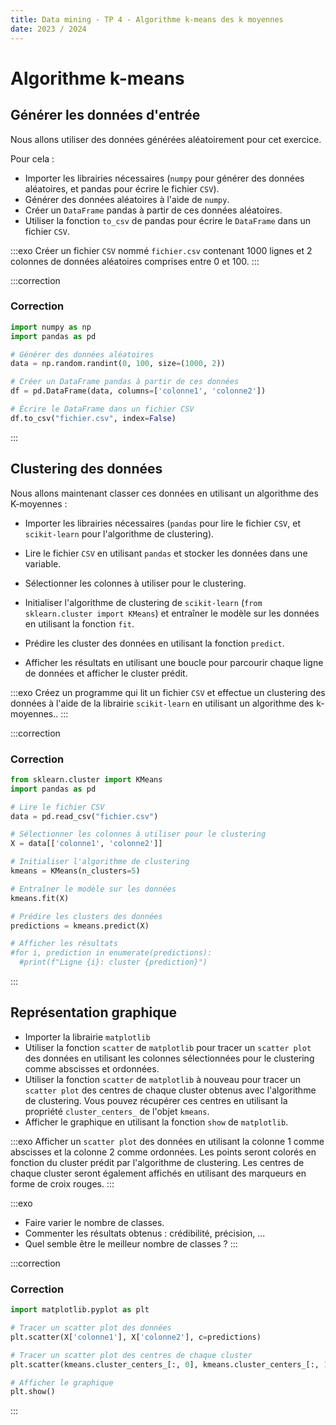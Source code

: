 ```yaml
---
title: Data mining - TP 4 - Algorithme k-means des k moyennes
date: 2023 / 2024
---
```


# Algorithme k-means

## Générer les données d'entrée

Nous allons utiliser des données générées aléatoirement pour cet exercice.

Pour cela :

- Importer les librairies nécessaires (`numpy` pour générer des données aléatoires, et pandas pour écrire le fichier `CSV`).
- Générer des données aléatoires à l'aide de `numpy`.
- Créer un `DataFrame` pandas à partir de ces données aléatoires.
- Utiliser la fonction `to_csv` de pandas pour écrire le `DataFrame` dans un fichier `CSV`.

:::exo
Créer un fichier `CSV` nommé `fichier.csv` contenant 1000 lignes et 2 colonnes de données aléatoires comprises entre 0 et 100.
:::

:::correction

### Correction

```python
import numpy as np
import pandas as pd

# Générer des données aléatoires
data = np.random.randint(0, 100, size=(1000, 2))

# Créer un DataFrame pandas à partir de ces données
df = pd.DataFrame(data, columns=['colonne1', 'colonne2'])

# Écrire le DataFrame dans un fichier CSV
df.to_csv("fichier.csv", index=False)
```
:::

## Clustering des données

Nous allons maintenant classer ces données en utilisant un algorithme des K-moyennes :

- Importer les librairies nécessaires (`pandas` pour lire le fichier `CSV`, et `scikit-learn` pour l'algorithme de clustering).
- Lire le fichier `CSV` en utilisant `pandas` et stocker les données dans une variable.
- Sélectionner les colonnes à utiliser pour le clustering.

- Initialiser l'algorithme de clustering de `scikit-learn` (`from sklearn.cluster import KMeans`) et entraîner le modèle sur les données en utilisant la fonction `fit`.
- Prédire les cluster des données en utilisant la fonction `predict`.
- Afficher les résultats en utilisant une boucle pour parcourir chaque ligne de données et afficher le cluster prédit.

:::exo
Créez un programme qui lit un fichier `CSV` et effectue un clustering des données à l'aide de la librairie `scikit-learn` en utilisant un algorithme des k-moyennes..
:::

:::correction
### Correction

```python
from sklearn.cluster import KMeans
import pandas as pd

# Lire le fichier CSV
data = pd.read_csv("fichier.csv")

# Sélectionner les colonnes à utiliser pour le clustering
X = data[['colonne1', 'colonne2']]

# Initialiser l'algorithme de clustering
kmeans = KMeans(n_clusters=5)

# Entraîner le modèle sur les données
kmeans.fit(X)

# Prédire les clusters des données
predictions = kmeans.predict(X)

# Afficher les résultats
#for i, prediction in enumerate(predictions):
  #print(f"Ligne {i}: cluster {prediction}")
```
:::

## Représentation graphique

- Importer la librairie `matplotlib`
- Utiliser la fonction `scatter` de `matplotlib` pour tracer un `scatter plot` des données en utilisant les colonnes sélectionnées pour le clustering comme abscisses et ordonnées.
- Utiliser la fonction `scatter` de `matplotlib` à nouveau pour tracer un `scatter plot` des centres de chaque cluster obtenus avec l'algorithme de clustering. Vous pouvez récupérer ces centres en utilisant la propriété `cluster_centers_` de l'objet `kmeans`.
- Afficher le graphique en utilisant la fonction `show` de `matplotlib`.

:::exo
Afficher un `scatter plot` des données en utilisant la colonne 1 comme abscisses et la colonne 2 comme ordonnées.
Les points seront colorés en fonction du cluster prédit par l'algorithme de clustering.
Les centres de chaque cluster seront également affichés en utilisant des marqueurs en forme de croix rouges.
:::

:::exo
- Faire varier le nombre de classes.
- Commenter les résultats obtenus : crédibilité, précision, ...
- Quel semble être le meilleur nombre de classes ?
:::

:::correction
### Correction

```python
import matplotlib.pyplot as plt

# Tracer un scatter plot des données
plt.scatter(X['colonne1'], X['colonne2'], c=predictions)

# Tracer un scatter plot des centres de chaque cluster
plt.scatter(kmeans.cluster_centers_[:, 0], kmeans.cluster_centers_[:, 1], c='red', marker='x')

# Afficher le graphique
plt.show()
```
:::


